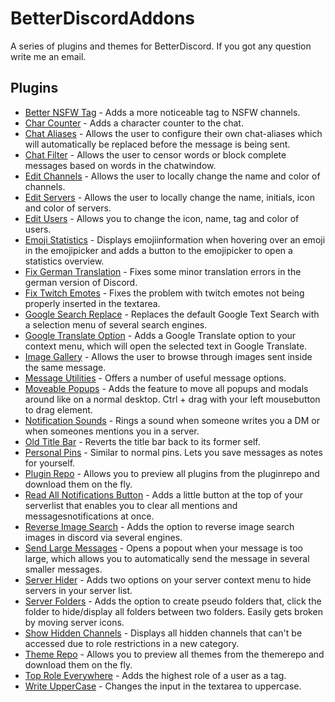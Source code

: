 # BetterDiscordAddons
A series of plugins and themes for BetterDiscord. If you got any question write me an email.

## Plugins
 - [Better NSFW Tag](https://github.com/mwittrien/BetterDiscordAddons/tree/master/Plugins/BetterNsfwTag) - Adds a more noticeable tag to NSFW channels.
 - [Char Counter](https://github.com/mwittrien/BetterDiscordAddons/tree/master/Plugins/CharCounter) - Adds a character counter to the chat.
 - [Chat Aliases](https://github.com/mwittrien/BetterDiscordAddons/tree/master/Plugins/ChatAliases) - Allows the user to configure their own chat-aliases which will automatically be replaced before the message is being sent.
 - [Chat Filter](https://github.com/mwittrien/BetterDiscordAddons/tree/master/Plugins/ChatFilter) - Allows the user to censor words or block complete messages based on words in the chatwindow.
 - [Edit Channels](https://github.com/mwittrien/BetterDiscordAddons/tree/master/Plugins/EditChannels) - Allows the user to locally change the name and color of channels.
 - [Edit Servers](https://github.com/mwittrien/BetterDiscordAddons/tree/master/Plugins/EditServers) - Allows the user to locally change the name, initials, icon and color of servers.
 - [Edit Users](https://github.com/mwittrien/BetterDiscordAddons/tree/master/Plugins/EditUsers) - Allows you to change the icon, name, tag and color of users.
 - [Emoji Statistics](https://github.com/mwittrien/BetterDiscordAddons/tree/master/Plugins/EmojiStatistics) - Displays emojiinformation when hovering over an emoji in the emojipicker and adds a button to the emojipicker to open a statistics overview.
 - [Fix German Translation](https://github.com/mwittrien/BetterDiscordAddons/tree/master/Plugins/FixGermanTranslation) - Fixes some minor translation errors in the german version of Discord.
 - [Fix Twitch Emotes](https://github.com/mwittrien/BetterDiscordAddons/tree/master/Plugins/FixTwitchEmotes) - Fixes the problem with twitch emotes not being properly inserted in the textarea.
 - [Google Search Replace](https://github.com/mwittrien/BetterDiscordAddons/tree/master/Plugins/GoogleSearchReplace) - Replaces the default Google Text Search with a selection menu of several search engines.
 - [Google Translate Option](https://github.com/mwittrien/BetterDiscordAddons/tree/master/Plugins/GoogleTranslateOption) - Adds a Google Translate option to your context menu, which will open the selected text in Google Translate.
 - [Image Gallery](https://github.com/mwittrien/BetterDiscordAddons/tree/master/Plugins/ImageGallery) - Allows the user to browse through images sent inside the same message.
 - [Message Utilities](https://github.com/mwittrien/BetterDiscordAddons/tree/master/Plugins/MessageUtilities) - Offers a number of useful message options.
 - [Moveable Popups](https://github.com/mwittrien/BetterDiscordAddons/tree/master/Plugins/MoveablePopups) - Adds the feature to move all popups and modals around like on a normal desktop. Ctrl + drag with your left mousebutton to drag element.
 - [Notification Sounds](https://github.com/mwittrien/BetterDiscordAddons/tree/master/Plugins/NotificationSounds) - Rings a sound when someone writes you a DM or when someones mentions you in a server.
 - [Old Title Bar](https://github.com/mwittrien/BetterDiscordAddons/tree/master/Plugins/OldTitleBar) - Reverts the title bar back to its former self.
 - [Personal Pins](https://github.com/mwittrien/BetterDiscordAddons/tree/master/Plugins/PersonalPins) - Similar to normal pins. Lets you save messages as notes for yourself.
 - [Plugin Repo](https://github.com/mwittrien/BetterDiscordAddons/tree/master/Plugins/PluginRepo) - Allows you to preview all plugins from the pluginrepo and download them on the fly.
 - [Read All Notifications Button](https://github.com/mwittrien/BetterDiscordAddons/blob/master/Plugins/ReadAllNotificationsButton) - Adds a little button at the top of your serverlist that enables you to clear all mentions and messagesnotifications at once.
 - [Reverse Image Search](https://github.com/mwittrien/BetterDiscordAddons/tree/master/Plugins/ReverseImageSearch) - Adds the option to reverse image search images in discord via several engines.
 - [Send Large Messages](https://github.com/mwittrien/BetterDiscordAddons/tree/master/Plugins/SendLargeMessages) - Opens a popout when your message is too large, which allows you to automatically send the message in several smaller messages.
 - [Server Hider](https://github.com/mwittrien/BetterDiscordAddons/tree/master/Plugins/ServerHider) - Adds two options on your server context menu to hide servers in your server list.
 - [Server Folders](https://github.com/mwittrien/BetterDiscordAddons/tree/master/Plugins/ServerFolders) - Adds the option to create pseudo folders that, click the folder to hide/display all folders between two folders. Easily gets broken by moving server icons.
 - [Show Hidden Channels](https://github.com/mwittrien/BetterDiscordAddons/tree/master/Plugins/ShowHiddenChannels) - Displays all hidden channels that can't be accessed due to role restrictions in a new category.
 - [Theme Repo](https://github.com/mwittrien/BetterDiscordAddons/tree/master/Plugins/ThemeRepo) - Allows you to preview all themes from the themerepo and download them on the fly.
 - [Top Role Everywhere](https://github.com/mwittrien/BetterDiscordAddons/tree/master/Plugins/TopRoleEverywhere) - Adds the highest role of a user as a tag.
 - [Write UpperCase](https://github.com/mwittrien/BetterDiscordAddons/tree/master/Plugins/WriteUpperCase) - Changes the input in the textarea to uppercase.
